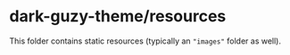 # dark-guzy-theme/resources

This folder contains static resources (typically an `"images"` folder as well).
